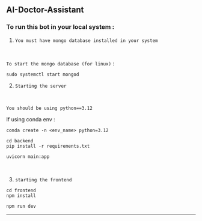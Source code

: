 ## AI-Doctor-Assistant

### To run this bot in your local system :

1) `You must have mongo database installed in your system`
<br />

`To start the mongo database (for linux)` : 

```
sudo systemctl start mongod
```

2) `Starting the server`

<br />

`You should be using python==3.12`
<br />

If using conda env : 
```
conda create -n <env_name> python=3.12
```

```
cd backend
pip install -r requirements.txt
```

```
uvicorn main:app
```
<br/>

3) `starting the frontend`

```
cd frontend
npm install
```

```
npm run dev
```
<hr />